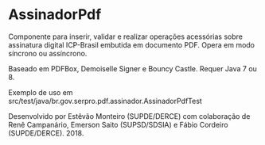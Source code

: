 # AssinadorPdf

Componente para inserir, validar e realizar operações acessórias sobre assinatura digital ICP-Brasil embutida em documento PDF. Opera em modo síncrono ou assíncrono.

Baseado em PDFBox, Demoiselle Signer e Bouncy Castle. Requer Java 7 ou 8.

Exemplo de uso em src/test/java/br.gov.serpro.pdf.assinador.AssinadorPdfTest

Desenvolvido por Estêvão Monteiro (SUPDE/DERCE) com colaboração de Renê Campanário, Emerson Saito (SUPSD/SDSIA) e Fábio Cordeiro (SUPDE/DERCE). 2018.
